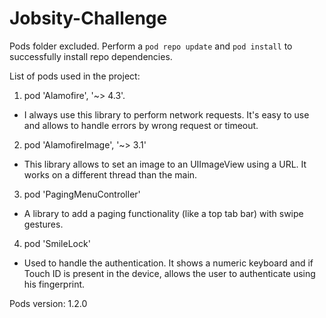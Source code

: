 # Jobsity-Challenge

Pods folder excluded. Perform a `pod repo update` and `pod install` to successfully install repo dependencies.

List of pods used in the project:

1. pod 'Alamofire', '~> 4.3'.
  - I always use this library to perform network requests. It's easy to use and allows to handle errors by wrong request or timeout.

2. pod 'AlamofireImage', '~> 3.1'
  - This library allows to set an image to an UIImageView using a URL. It works on a different thread than the main.
  
3. pod 'PagingMenuController'
  - A library to add a paging functionality (like a top tab bar) with swipe gestures.
  
4. pod 'SmileLock'
  - Used to handle the authentication. It shows a numeric keyboard and if Touch ID is present in the device, allows the user to authenticate using his fingerprint.

Pods version: 1.2.0
